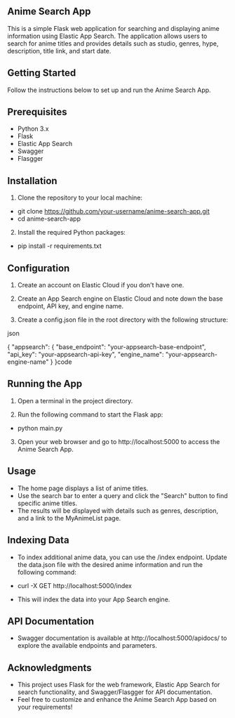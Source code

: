 ## Anime Search App
This is a simple Flask web application for searching and displaying anime information using Elastic App Search. The application allows users to search for anime titles and provides details such as studio, genres, hype, description, title link, and start date.

## Getting Started
Follow the instructions below to set up and run the Anime Search App.

## Prerequisites
* Python 3.x
* Flask
* Elastic App Search
* Swagger
* Flasgger

## Installation
1. Clone the repository to your local machine:

* git clone https://github.com/your-username/anime-search-app.git
* cd anime-search-app

2. Install the required Python packages:



* pip install -r requirements.txt

## Configuration
1. Create an account on Elastic Cloud if you don't have one.

2. Create an App Search engine on Elastic Cloud and note down the base endpoint, API key, and engine name.

3. Create a config.json file in the root directory with the following structure:

json

{
    "appsearch": {
        "base_endpoint": "your-appsearch-base-endpoint",
        "api_key": "your-appsearch-api-key",
        "engine_name": "your-appsearch-engine-name"
    }
}code 

## Running the App
1. Open a terminal in the project directory.

2. Run the following command to start the Flask app:


* python main.py
3. Open your web browser and go to http://localhost:5000 to access the Anime Search App.

## Usage
* The home page displays a list of anime titles.
* Use the search bar to enter a query and click the "Search" button to find specific anime titles.
* The results will be displayed with details such as genres, description, and a link to the MyAnimeList page.

## Indexing Data
* To index additional anime data, you can use the /index endpoint. Update the data.json file with the desired anime information and run the following command:


* curl -X GET http://localhost:5000/index
* This will index the data into your App Search engine.

## API Documentation
* Swagger documentation is available at http://localhost:5000/apidocs/ to explore the available endpoints and parameters.

## Acknowledgments
* This project uses Flask for the web framework, Elastic App Search for search functionality, and Swagger/Flasgger for API documentation.
* Feel free to customize and enhance the Anime Search App based on your requirements!